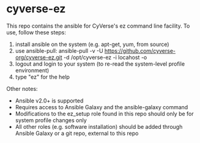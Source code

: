 # cyverse-ez

This repo contains the ansible for CyVerse's ez command line facility. To use, follow these steps:

1. install ansible on the system (e.g. apt-get, yum, from source)
2. use ansible-pull: ansible-pull -v -U https://github.com/cyverse-org/cyverse-ez.git -d /opt/cyverse-ez -i locahost -o 
3. logout and login to your system (to re-read the system-level profile environment)
4. type "ez" for the help

Other notes:
* Ansible v2.0+ is supported
* Requires access to Ansible Galaxy and the ansible-galaxy command
* Modifications to the ez_setup role found in this repo should only be for system profile changes only 
* All other roles (e.g. software installation) should be added through Ansible Galaxy or a git repo, external to this repo
